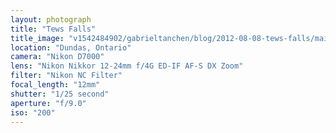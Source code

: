 ```yaml
---
layout: photograph
title: "Tews Falls"
title_image: "v1542484902/gabrieltanchen/blog/2012-08-08-tews-falls/main-image.jpg"
location: "Dundas, Ontario"
camera: "Nikon D7000"
lens: "Nikon Nikkor 12-24mm f/4G ED-IF AF-S DX Zoom"
filter: "Nikon NC Filter"
focal_length: "12mm"
shutter: "1/25 second"
aperture: "f/9.0"
iso: "200"
---
```

